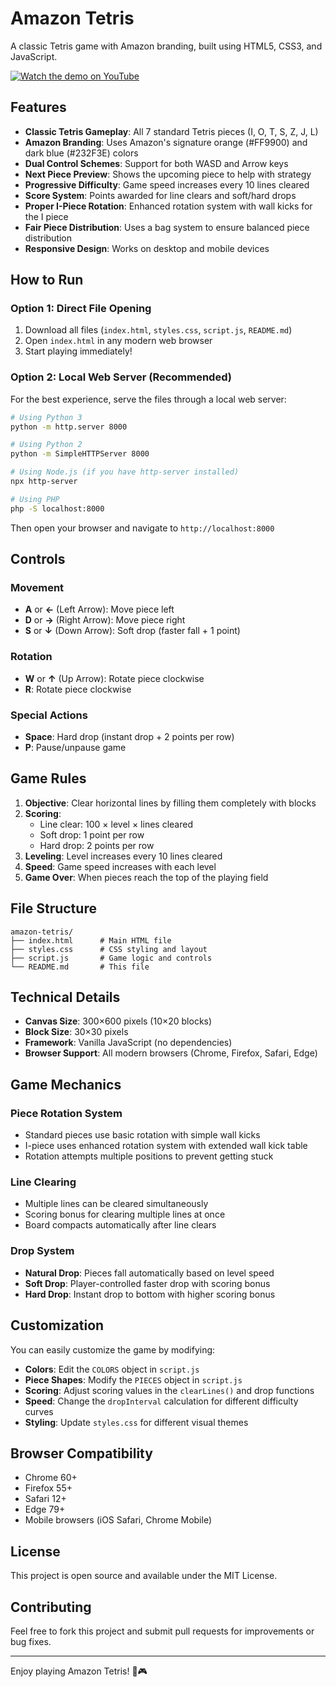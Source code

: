 # Amazon Tetris

A classic Tetris game with Amazon branding, built using HTML5, CSS3, and JavaScript.

[![Watch the demo on YouTube](https://img.shields.io/badge/YouTube-Video-red?logo=youtube&style=for-the-badge)](https://www.youtube.com/watch?v=XKAQwAxlGVc)

## Features

- **Classic Tetris Gameplay**: All 7 standard Tetris pieces (I, O, T, S, Z, J, L)
- **Amazon Branding**: Uses Amazon's signature orange (#FF9900) and dark blue (#232F3E) colors
- **Dual Control Schemes**: Support for both WASD and Arrow keys
- **Next Piece Preview**: Shows the upcoming piece to help with strategy
- **Progressive Difficulty**: Game speed increases every 10 lines cleared
- **Score System**: Points awarded for line clears and soft/hard drops
- **Proper I-Piece Rotation**: Enhanced rotation system with wall kicks for the I piece
- **Fair Piece Distribution**: Uses a bag system to ensure balanced piece distribution
- **Responsive Design**: Works on desktop and mobile devices

## How to Run

### Option 1: Direct File Opening

1. Download all files (`index.html`, `styles.css`, `script.js`, `README.md`)
2. Open `index.html` in any modern web browser
3. Start playing immediately!

### Option 2: Local Web Server (Recommended)

For the best experience, serve the files through a local web server:

```bash
# Using Python 3
python -m http.server 8000

# Using Python 2
python -m SimpleHTTPServer 8000

# Using Node.js (if you have http-server installed)
npx http-server

# Using PHP
php -S localhost:8000
```

Then open your browser and navigate to `http://localhost:8000`

## Controls

### Movement

- **A** or **←** (Left Arrow): Move piece left
- **D** or **→** (Right Arrow): Move piece right
- **S** or **↓** (Down Arrow): Soft drop (faster fall + 1 point)

### Rotation

- **W** or **↑** (Up Arrow): Rotate piece clockwise
- **R**: Rotate piece clockwise

### Special Actions

- **Space**: Hard drop (instant drop + 2 points per row)
- **P**: Pause/unpause game

## Game Rules

1. **Objective**: Clear horizontal lines by filling them completely with blocks
2. **Scoring**:
   - Line clear: 100 × level × lines cleared
   - Soft drop: 1 point per row
   - Hard drop: 2 points per row
3. **Leveling**: Level increases every 10 lines cleared
4. **Speed**: Game speed increases with each level
5. **Game Over**: When pieces reach the top of the playing field

## File Structure

```
amazon-tetris/
├── index.html      # Main HTML file
├── styles.css      # CSS styling and layout
├── script.js       # Game logic and controls
└── README.md       # This file
```

## Technical Details

- **Canvas Size**: 300×600 pixels (10×20 blocks)
- **Block Size**: 30×30 pixels
- **Framework**: Vanilla JavaScript (no dependencies)
- **Browser Support**: All modern browsers (Chrome, Firefox, Safari, Edge)

## Game Mechanics

### Piece Rotation System

- Standard pieces use basic rotation with simple wall kicks
- I-piece uses enhanced rotation system with extended wall kick table
- Rotation attempts multiple positions to prevent getting stuck

### Line Clearing

- Multiple lines can be cleared simultaneously
- Scoring bonus for clearing multiple lines at once
- Board compacts automatically after line clears

### Drop System

- **Natural Drop**: Pieces fall automatically based on level speed
- **Soft Drop**: Player-controlled faster drop with scoring bonus
- **Hard Drop**: Instant drop to bottom with higher scoring bonus

## Customization

You can easily customize the game by modifying:

- **Colors**: Edit the `COLORS` object in `script.js`
- **Piece Shapes**: Modify the `PIECES` object in `script.js`
- **Scoring**: Adjust scoring values in the `clearLines()` and drop functions
- **Speed**: Change the `dropInterval` calculation for different difficulty curves
- **Styling**: Update `styles.css` for different visual themes

## Browser Compatibility

- Chrome 60+
- Firefox 55+
- Safari 12+
- Edge 79+
- Mobile browsers (iOS Safari, Chrome Mobile)

## License

This project is open source and available under the MIT License.

## Contributing

Feel free to fork this project and submit pull requests for improvements or bug fixes.

---

Enjoy playing Amazon Tetris! 🧱🎮
